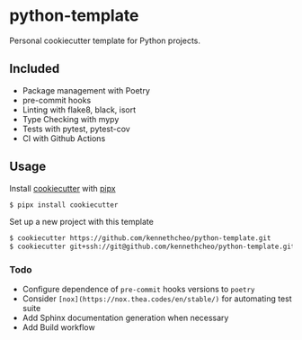 # python-template
Personal cookiecutter template for Python projects.

## Included
- Package management with Poetry
- pre-commit hooks
- Linting with flake8, black, isort
- Type Checking with mypy
- Tests with pytest, pytest-cov
- CI with Github Actions

## Usage
Install [cookiecutter](https://cookiecutter.readthedocs.io/en/1.7.2/) with [pipx](https://github.com/pypa/pipx)
```bash
$ pipx install cookiecutter
```

Set up a new project with this template
```bash
$ cookiecutter https://github.com/kennethcheo/python-template.git
$ cookiecutter git+ssh://git@github.com/kennethcheo/python-template.git
```

### Todo
- Configure dependence of `pre-commit` hooks versions to `poetry`
- Consider `[nox](https://nox.thea.codes/en/stable/)` for automating test suite
- Add Sphinx documentation generation when necessary
- Add Build workflow
